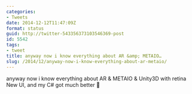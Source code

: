 ```yaml
---
categories:
- Tweets
date: 2014-12-12T11:47:09Z
format: status
guid: http://twitter-543356373103546369-post
id: 5542
tags:
- tweet
title: anyway now i know everything about AR &amp; METAIO…
slug: /2014/12/anyway-now-i-know-everything-about-ar-metaio/
---
```


anyway now i know everything about AR & METAIO & Unity3D with retina New UI, and my C# got much better 🙂